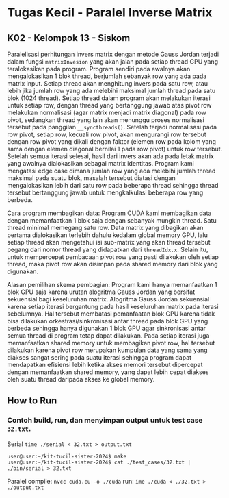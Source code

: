 # Tugas Kecil - Paralel Inverse Matrix
## K02 - Kelompok 13 - Siskom

Paralelisasi perhitungan invers matrix dengan metode Gauss Jordan terjadi dalam fungsi `matrixInvesion` yang akan jalan pada setiap thread GPU yang teralokasikan pada program. Program sendiri pada awalnya akan mengalokasikan 1 blok thread, berjumlah sebanyak row yang ada pada matrix input. Setiap thread akan menghitung invers pada satu row, atau lebih jika jumlah row yang ada melebihi maksimal jumlah thread pada satu blok (1024 thread). Setiap thread dalam program akan melakukan iterasi untuk setiap row, dengan thread yang bertanggung jawab atas pivot row melakukan normalisasi (agar matrix menjadi matrix diagonal) pada row pivot, sedangkan thread yang lain akan menunggu proses normalisasi tersebut pada panggilan `__syncthreads()`. Setelah terjadi normalisasi pada row pivot, setiap row, kecuali row pivot, akan mengurangi row tersebut dengan row pivot yang dikali dengan faktor (elemen row pada kolom yang sama dengan elemen diagonal bernilai 1 pada row pivot) untuk row tersebut. Setelah semua iterasi selesai, hasil dari invers akan ada pada letak matrix yang awalnya dialokasikan sebagai matrix identitas. Program kami mengatasi edge case dimana jumlah row yang ada melebihi jumlah thread maksimal pada suatu blok, masalah tersebut diatasi dengan mengalokasikan lebih dari satu row pada beberapa thread sehingga thread tersebut bertanggung jawab untuk mengkalkulasi beberapa row yang berbeda.

Cara program membagikan data:
Program CUDA kami membagikan data dengan memanfaatkan 1 blok saja dengan sebanyak mungkin thread. Satu thread minimal memegang satu row. Data matrix yang dibagikan akan pertama dialokasikan terlebih dahulu kedalam global memory GPU, lalu setiap thread akan mengetahui isi sub-matrix yang akan thread tersebut pegang dari nomor thread yang didapatkan dari `threadIdx.x`. Selain itu, untuk mempercepat pembacaan pivot row yang pasti dilakukan oleh setiap thread, maka pivot row akan disimpan pada shared memory dari blok yang digunakan.

Alasan pemilihan skema pembagian:
Program kami hanya memanfaatkan 1 blok GPU saja karena urutan alogritma Gauss Jordan yang bersifat sekuensial bagi keseluruhan matrix. Alogritma Gauss Jordan sekuensial karena setiap iterasi bergantung pada hasil keseluruhan matrix pada iterasi sebelumnya. Hal tersebut membatasi pemanfaatan blok GPU karena tidak bisa dilakukan orkestrasi/sinkronisasi antar thread pada blok GPU yang berbeda sehingga hanya digunakan 1 blok GPU agar sinkronisasi antar semua thread di program tetap dapat dilakukan. Pada setiap iterasi juga memanfaatkan shared memory untuk membagikan pivot row, hal tersebut dilakukan karena pivot row merupakan kumpulan data yang sama yang diakses sangat sering pada suatu iterasi sehingga program dapat mendapatkan efisiensi lebih ketika akses memori tersebut dipercepat dengan memanfaatkan shared memory, yang dapat lebih cepat diakses oleh suatu thread daripada akses ke global memory.

## How to Run
### Contoh build, run, dan menyimpan output untuk test case `32.txt`.
Serial
`time ./serial < 32.txt > output.txt`

```console
user@user:~/kit-tucil-sister-2024$ make
user@user:~/kit-tucil-sister-2024$ cat ./test_cases/32.txt | ./bin/serial > 32.txt
```

Paralel
compile: `nvcc cuda.cu -o ./cuda`
run: `ime ./cuda < ./32.txt > ./output.txt`
